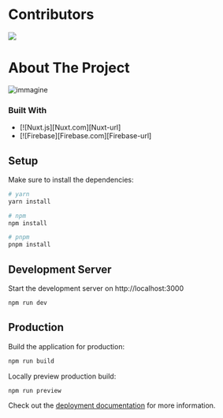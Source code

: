 # Contributors 
<a href="https://github.com/rorins/ties-official/graphs/contributors">
  <img src="https://contrib.rocks/image?repo=rorins/ties-official" />
</a>

# About The Project

![immagine](https://github.com/Rorins/ties-official/assets/77445911/5516e1fa-6007-40c6-92b8-7fda34c04cac)


### Built With

* [![Nuxt.js][Nuxt.com][Nuxt-url]
* [![Firebase][Firebase.com][Firebase-url]
  
## Setup

Make sure to install the dependencies:

```bash
# yarn
yarn install

# npm
npm install

# pnpm
pnpm install
```

## Development Server

Start the development server on http://localhost:3000

```bash
npm run dev
```

## Production

Build the application for production:

```bash
npm run build
```

Locally preview production build:

```bash
npm run preview
```

Check out the [deployment documentation](https://nuxt.com/docs/getting-started/deployment) for more information.
